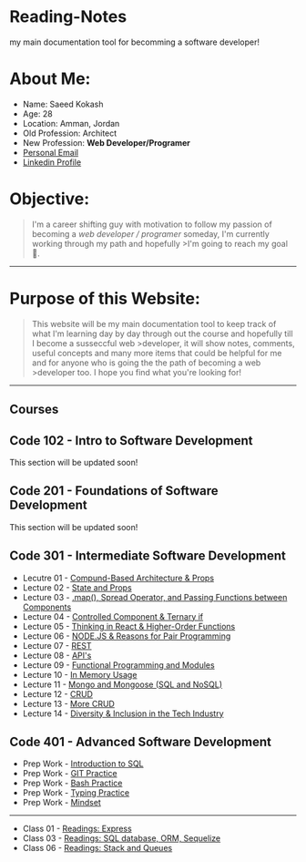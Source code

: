 # Reading-Notes
my main documentation tool for becomming a software developer!

# **About Me:**
- Name: Saeed Kokash
- Age: 28
- Location: Amman, Jordan
- Old Profession: Architect
- New Profession: **Web Developer/Programer**
- [Personal Email](mailto:saeedkokash@gmail.com)
- [Linkedin Profile](www.Linkedin.com/in/saeedkokash)

# **Objective:**
>I'm a career shifting guy with motivation to follow my passion of becoming a *web developer / programer* someday, I'm currently working through my path and hopefully >I'm going to reach my goal 🤞.

<hr>

# Purpose of this Website:

>This website will be my main documentation tool to keep track of what I'm learning day by day through out the course and hopefully till I become a susseccful web >developer, it will show notes, comments, useful concepts and many more items that could be helpful for me and for anyone who is going the the path of becoming a web >developer too. I hope you find what you're looking for!

<hr>

## **Courses**

## Code 102 - Intro to Software Development

This section will be updated soon!

## Code 201 - Foundations of Software Development

This section will be updated soon!

## Code 301 - Intermediate Software Development

- Lecutre 01 - [Compund-Based Architecture & Props](https://github.com/SaeedKokash/-Reading-Notes/blob/main/301-Classes/301-Lecture01.md)
- Lecture 02 - [State and Props](https://github.com/SaeedKokash/-Reading-Notes/blob/main/301-Classes/301-Lecture02.md)
- Lecture 03 - [.map(), Spread Operator, and Passing Functions between Components](https://github.com/SaeedKokash/-Reading-Notes/blob/main/301-Classes/301-Lecture03.md)
- Lecture 04 - [Controlled Component & Ternary if](https://github.com/SaeedKokash/-Reading-Notes/blob/main/301-Classes/301-Lecture04.md)
- Lecture 05 - [Thinking in React & Higher-Order Functions](https://github.com/SaeedKokash/-Reading-Notes/blob/main/301-Classes/301-Lecture05.md)
- Lecture 06 - [NODE.JS & Reasons for Pair Programming](https://github.com/SaeedKokash/-Reading-Notes/blob/main/301-Classes/301-Lecture06.md)
- Lecture 07 - [REST](https://github.com/SaeedKokash/-Reading-Notes/blob/main/301-Classes/301-Lecture07.md)
- Lecture 08 - [API's](https://github.com/SaeedKokash/-Reading-Notes/blob/main/301-Classes/301-Lecture08.md)
- Lecture 09 - [Functional Programming and Modules](https://github.com/SaeedKokash/-Reading-Notes/blob/main/301-Classes/301-Lecture09.md)
- Lecture 10 - [In Memory Usage](https://github.com/SaeedKokash/-Reading-Notes/blob/main/301-Classes/301-Lecture10.md)
- Lecture 11 - [Mongo and Mongoose (SQL and NoSQL)](https://github.com/SaeedKokash/-Reading-Notes/blob/main/301-Classes/301-Lecture11.md)
- Lecture 12 - [CRUD](https://github.com/SaeedKokash/-Reading-Notes/blob/main/301-Classes/301-Lecture12.md)
- Lecture 13 - [More CRUD](https://github.com/SaeedKokash/-Reading-Notes/blob/main/301-Classes/301-Lecture13.md)
- Lecture 14 - [Diversity & Inclusion in the Tech Industry](https://github.com/SaeedKokash/-Reading-Notes/blob/main/301-Classes/301-Lecture14.md)

## Code 401 - Advanced Software Development

- Prep Work - [Introduction to SQL](https://github.com/SaeedKokash/-Reading-Notes/blob/main/401-Classes/401-Prep01.md)
- Prep Work - [GIT Practice](https://github.com/SaeedKokash/-Reading-Notes/blob/main/401-Classes/401-Prep02.md)
- Prep Work - [Bash Practice](https://github.com/SaeedKokash/-Reading-Notes/blob/main/401-Classes/401-Prep03.md)
- Prep Work - [Typing Practice](https://github.com/SaeedKokash/-Reading-Notes/blob/main/401-Classes/401-Prep04.md)
- Prep Work - [Mindset](https://github.com/SaeedKokash/-Reading-Notes/blob/main/401-Classes/401-Prep05.md)
<hr>

- Class 01 - [Readings: Express](https://github.com/SaeedKokash/-Reading-Notes/blob/main/401-Classes/401-lab02.md)
- Class 03 - [Readings: SQL database, ORM, Sequelize](https://github.com/SaeedKokash/-Reading-Notes/blob/main/401-Classes/lecture03.md)
- Class 06 - [Readings: Stack and Queues](https://github.com/SaeedKokash/-Reading-Notes/blob/main/401-Classes/lecture06.md)
